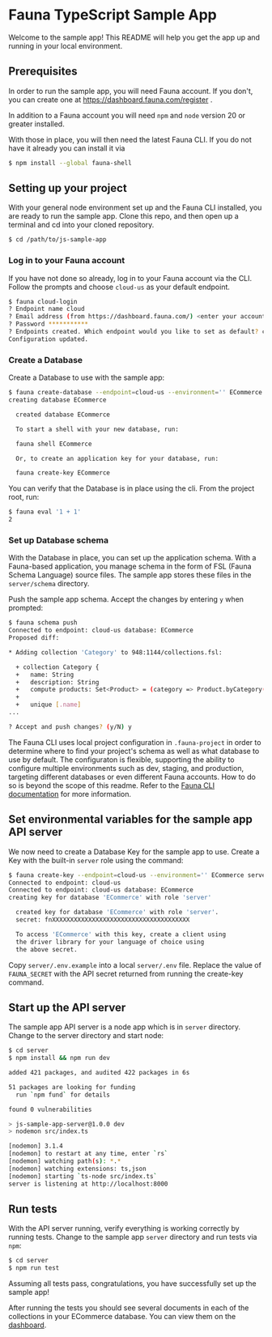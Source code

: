 # Fauna TypeScript Sample App

Welcome to the sample app! This README will help you get the app up and running
in your local environment.

## Prerequisites

In order to run the sample app, you will need Fauna account. If you don't, you
can create one at https://dashboard.fauna.com/register .

In addition to a Fauna account you will need `npm` and `node` version 20 or
greater installed.

With those in place, you will then need the latest Fauna CLI. If you do not have
it already you can install it via

```sh
$ npm install --global fauna-shell
```

## Setting up your project

With your general node environment set up and the Fauna CLI installed, you are
ready to run the sample app. Clone this repo, and then open up a terminal and cd
into your cloned repository.

```sh
$ cd /path/to/js-sample-app
```

### Log in to your Fauna account

If you have not done so already, log in to your Fauna account via the CLI.
Follow the prompts and choose `cloud-us` as your default endpoint.

```sh
$ fauna cloud-login
? Endpoint name cloud
? Email address (from https://dashboard.fauna.com/) <enter your account email>
? Password ***********
? Endpoints created. Which endpoint would you like to set as default? cloud-us
Configuration updated.
```

### Create a Database

Create a Database to use with the sample app:

```sh
$ fauna create-database --endpoint=cloud-us --environment='' ECommerce
creating database ECommerce

  created database ECommerce

  To start a shell with your new database, run:

  fauna shell ECommerce

  Or, to create an application key for your database, run:

  fauna create-key ECommerce
```

You can verify that the Database is in place using the cli. From the project root, run:

```sh
$ fauna eval '1 + 1'
2
```

### Set up Database schema

With the Database in place, you can set up the application schema. With a
Fauna-based application, you manage schema in the form of FSL (Fauna Schema
Language) source files. The sample app stores these files in the `server/schema`
directory.

Push the sample app schema. Accept the changes by entering `y` when prompted:

```sh
$ fauna schema push
Connected to endpoint: cloud-us database: ECommerce
Proposed diff:

* Adding collection 'Category' to 948:1144/collections.fsl:

  + collection Category {
  +   name: String
  +   description: String
  +   compute products: Set<Product> = (category => Product.byCategory(category))
  +
  +   unique [.name]
...

? Accept and push changes? (y/N) y
```

The Fauna CLI uses local project configuration in `.fauna-project` in order to
determine where to find your project's schema as well as what database to use by
default. The configuraton is flexible, supporting the ability to configure
multiple environments such as dev, staging, and production, targeting different
databases or even different Fauna accounts. How to do so is beyond the scope of
this readme. Refer to the [Fauna CLI
documentation](https://docs.fauna.com/fauna/current/tools/shell/) for more
information.

## Set environmental variables for the sample app API server

We now need to create a Database Key for the sample app to use. Create a Key
with the built-in `server` role using the command:

```sh
$ fauna create-key --endpoint=cloud-us --environment='' ECommerce server
Connected to endpoint: cloud-us
Connected to endpoint: cloud-us database: ECommerce
creating key for database 'ECommerce' with role 'server'

  created key for database 'ECommerce' with role 'server'.
  secret: fnXXXXXXXXXXXXXXXXXXXXXXXXXXXXXXXXXXXXXX

  To access 'ECommerce' with this key, create a client using
  the driver library for your language of choice using
  the above secret.
```

Copy `server/.env.example` into a local `server/.env` file. Replace the value of
`FAUNA_SECRET` with the API secret returned from running the create-key command.

## Start up the API server

The sample app API server is a node app which is in `server` directory. Change
to the server directory and start node:

```sh
$ cd server
$ npm install && npm run dev

added 421 packages, and audited 422 packages in 6s

51 packages are looking for funding
  run `npm fund` for details

found 0 vulnerabilities

> js-sample-app-server@1.0.0 dev
> nodemon src/index.ts

[nodemon] 3.1.4
[nodemon] to restart at any time, enter `rs`
[nodemon] watching path(s): *.*
[nodemon] watching extensions: ts,json
[nodemon] starting `ts-node src/index.ts`
server is listening at http://localhost:8000
```

## Run tests

With the API server running, verify everything is working correctly by running
tests. Change to the sample app `server` directory and run tests via `npm`:

```sh
$ cd server
$ npm run test
```

Assuming all tests pass, congratulations, you have successfully set up the
sample app!

After running the tests you should see several documents in each of the collections in your ECommerce database. You can view them on the [dashboard](https://dashboard.fauna.com/resources/explorer/us/ECommerce/collections).
